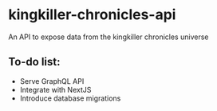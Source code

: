 # kingkiller-chronicles-api
An API to expose data from the kingkiller chronicles universe

## To-do list:
- Serve GraphQL API
- Integrate with NextJS
- Introduce database migrations